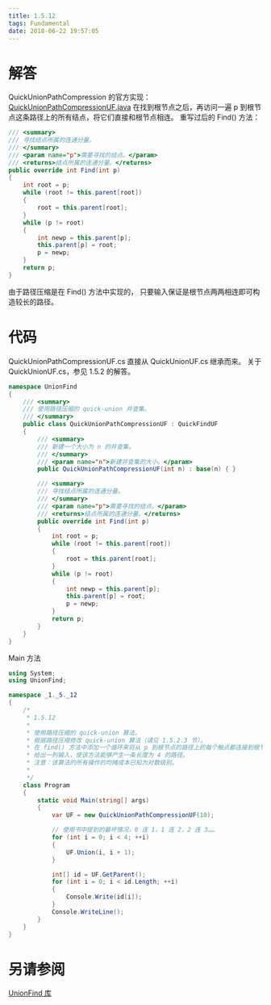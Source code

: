 ```yaml
---
title: 1.5.12
tags: Fundamental
date: 2018-06-22 19:57:05
---
```


# 解答

QuickUnionPathCompression 的官方实现：[QuickUnionPathCompressionUF.java](http://algs4.cs.princeton.edu/15uf/QuickUnionPathCompressionUF.java.html)
在找到根节点之后，再访问一遍 p 到根节点这条路径上的所有结点，将它们直接和根节点相连。
重写过后的 Find() 方法：

```csharp
/// <summary>
/// 寻找结点所属的连通分量。
/// </summary>
/// <param name="p">需要寻找的结点。</param>
/// <returns>结点所属的连通分量。</returns>
public override int Find(int p)
{
    int root = p;
    while (root != this.parent[root])
    {
        root = this.parent[root];
    }
    while (p != root)
    {
        int newp = this.parent[p];
        this.parent[p] = root;
        p = newp;
    }
    return p;
}
```

由于路径压缩是在 Find() 方法中实现的，
只要输入保证是根节点两两相连即可构造较长的路径。

# 代码

QuickUnionPathCompressionUF.cs 直接从 QuickUnionUF.cs 继承而来。 
关于 QuickUnionUF.cs，参见 1.5.2 的解答。

```csharp
namespace UnionFind
{
    /// <summary>
    /// 使用路径压缩的 quick-union 并查集。
    /// </summary>
    public class QuickUnionPathCompressionUF : QuickFindUF
    {
        /// <summary>
        /// 新建一个大小为 n 的并查集。
        /// </summary>
        /// <param name="n">新建并查集的大小。</param>
        public QuickUnionPathCompressionUF(int n) : base(n) { }

        /// <summary>
        /// 寻找结点所属的连通分量。
        /// </summary>
        /// <param name="p">需要寻找的结点。</param>
        /// <returns>结点所属的连通分量。</returns>
        public override int Find(int p)
        {
            int root = p;
            while (root != this.parent[root])
            {
                root = this.parent[root];
            }
            while (p != root)
            {
                int newp = this.parent[p];
                this.parent[p] = root;
                p = newp;
            }
            return p;
        }
    }
}
```

Main 方法

```csharp
using System;
using UnionFind;

namespace _1._5._12
{
    /*
     * 1.5.12
     * 
     * 使用路径压缩的 quick-union 算法。
     * 根据路径压缩修改 quick-union 算法（请见 1.5.2.3 节），
     * 在 find() 方法中添加一个循环来将从 p 到根节点的路径上的每个触点都连接到根节点。
     * 给出一列输入，使该方法能够产生一条长度为 4 的路径。
     * 注意：该算法的所有操作的均摊成本已知为对数级别。
     * 
     */
    class Program
    {
        static void Main(string[] args)
        {
            var UF = new QuickUnionPathCompressionUF(10);

            // 使用书中提到的最坏情况，0 连 1，1 连 2，2 连 3……
            for (int i = 0; i < 4; ++i)
            {
                UF.Union(i, i + 1);
            }

            int[] id = UF.GetParent();
            for (int i = 0; i < id.Length; ++i)
            {
                Console.Write(id[i]);
            }
            Console.WriteLine();
        }
    }
}
```

# 另请参阅

[UnionFind 库](https://github.com/ikesnowy/Algorithms-4th-Edition-in-Csharp/tree/master/1%20Fundamental/1.5/UnionFind)
